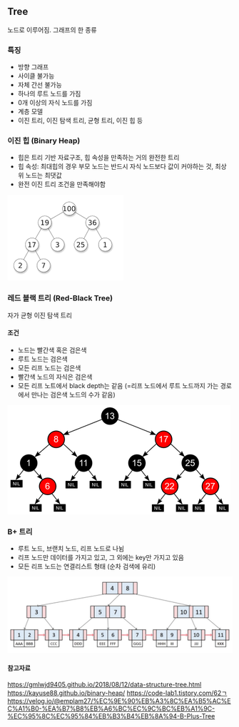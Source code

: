 ## Tree

노드로 이루어짐. 그래프의 한 종류

### 특징

- 방향 그래프
- 사이클 불가능
- 자체 간선 불가능
- 하나의 루트 노드를 가짐
- 0개 이상의 자식 노드를 가짐
- 계층 모델
- 이진 트리, 이진 탐색 트리, 균형 트리, 이진 힙 등

### 이진 힙 (Binary Heap)

- 힙은 트리 기반 자료구조, 힙 속성을 만족하는 거의 완전한 트리
- 힙 속성: 최대힙의 경우 부모 노드는 반드시 자식 노드보다 값이 커야하는 것, 최상위 노드는 최댓값
- 완전 이진 트리 조건을 만족해야함

<img src='../image/binary-heap.png'>

### 레드 블랙 트리 (Red-Black Tree)

자가 균형 이진 탐색 트리

#### 조건

- 노드는 빨간색 혹은 검은색
- 루트 노드는 검은색
- 모든 리프 노드는 검은색
- 빨간색 노드의 자식은 검은색
- 모든 리프 노트에서 black depth는 같음 (=리프 노드에서 루트 노드까지 가는 경로에서 만나는 검은색 노드의 수가 같음)

<img src='../image/red-black-tree.png'>

### B+ 트리

- 루트 노드, 브랜치 노드, 리프 노드로 나뉨
- 리프 노드만 데이터를 가지고 있고, 그 외에는 key만 가지고 있음
- 모든 리프 노드는 연결리스트 형태 (순차 검색에 유리)

<img src='../image/b+tree.jpeg'>

#### 참고자료

https://gmlwjd9405.github.io/2018/08/12/data-structure-tree.html
https://kayuse88.github.io/binary-heap/
https://code-lab1.tistory.com/62ㄱ
https://velog.io/@emplam27/%EC%9E%90%EB%A3%8C%EA%B5%AC%EC%A1%B0-%EA%B7%B8%EB%A6%BC%EC%9C%BC%EB%A1%9C-%EC%95%8C%EC%95%84%EB%B3%B4%EB%8A%94-B-Plus-Tree
